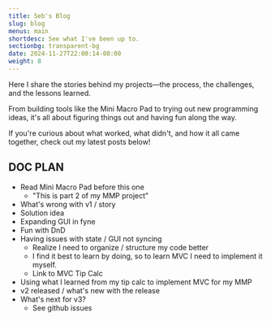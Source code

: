 ```yaml
---
title: Seb's Blog
slug: blog
menus: main
shortdesc: See what I've been up to.
sectionbg: transparent-bg
date: 2024-11-27T22:00:14-08:00
weight: 8
---
```

Here I share the stories behind my projects—the process, the challenges, and the lessons learned. 

<!--more-->

From building tools like the Mini Macro Pad to trying out new programming ideas, it's all about figuring things out and having fun along the way. 

If you're curious about what worked, what didn't, and how it all came together, check out my latest posts below!


## DOC PLAN
- Read Mini Macro Pad before this one
  - "This is part 2 of my MMP project"
- What's wrong with v1 / story
- Solution idea
- Expanding GUI in fyne
- Fun with DnD
- Having issues with state / GUI not syncing
  - Realize I need to organize / structure my code better
  - I find it best to learn by doing, so to learn MVC I need to implement it myself.
  - Link to MVC Tip Calc
- Using what I learned from my tip calc to implement MVC for my MMP
- v2 released / what's new with the release
- What's next for v3?
  - See github issues